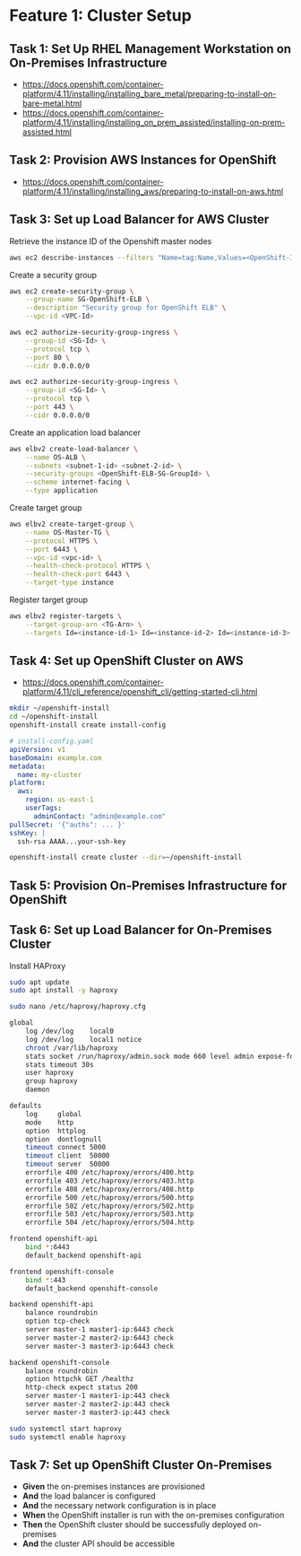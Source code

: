 # Feature 1: Cluster Setup

## Task 1: Set Up RHEL Management Workstation on On-Premises Infrastructure
- https://docs.openshift.com/container-platform/4.11/installing/installing_bare_metal/preparing-to-install-on-bare-metal.html
- https://docs.openshift.com/container-platform/4.11/installing/installing_on_prem_assisted/installing-on-prem-assisted.html

## Task 2: Provision AWS Instances for OpenShift
- https://docs.openshift.com/container-platform/4.11/installing/installing_aws/preparing-to-install-on-aws.html

## Task 3: Set up Load Balancer for AWS Cluster

Retrieve the instance ID of the Openshift master nodes
```sh
aws ec2 describe-instances --filters "Name=tag:Name,Values=<OpenShift-Instance-Tag>"
```

Create a security group
```bash
aws ec2 create-security-group \
    --group-name SG-OpenShift-ELB \
    --description "Security group for OpenShift ELB" \
    --vpc-id <VPC-Id>
```

```bash
aws ec2 authorize-security-group-ingress \
    --group-id <SG-Id> \
    --protocol tcp \
    --port 80 \
    --cidr 0.0.0.0/0

aws ec2 authorize-security-group-ingress \
    --group-id <SG-Id> \
    --protocol tcp \
    --port 443 \
    --cidr 0.0.0.0/0
```

Create an application load balancer
```bash
aws elbv2 create-load-balancer \
    --name OS-ALB \
    --subnets <subnet-1-id> <subnet-2-id> \
    --security-groups <OpenShift-ELB-SG-GroupId> \
    --scheme internet-facing \
    --type application
```

Create target group
```bash
aws elbv2 create-target-group \
    --name OS-Master-TG \
    --protocol HTTPS \
    --port 6443 \
    --vpc-id <vpc-id> \
    --health-check-protocol HTTPS \
    --health-check-port 6443 \
    --target-type instance
```

Register target group
```bash
aws elbv2 register-targets \
    --target-group-arn <TG-Arn> \
    --targets Id=<instance-id-1> Id=<instance-id-2> Id=<instance-id-3>
```

## Task 4: Set up OpenShift Cluster on AWS
- https://docs.openshift.com/container-platform/4.11/cli_reference/openshift_cli/getting-started-cli.html

```sh
mkdir ~/openshift-install
cd ~/openshift-install
openshift-install create install-config
```

```yaml
# install-config.yaml
apiVersion: v1
baseDomain: example.com
metadata:
  name: my-cluster
platform:
  aws:
    region: us-east-1
    userTags:
      adminContact: "admin@example.com"
pullSecret: '{"auths": ... }'
sshKey: |
  ssh-rsa AAAA...your-ssh-key
```

```sh
openshift-install create cluster --dir=~/openshift-install
```

## Task 5: Provision On-Premises Infrastructure for OpenShift


## Task 6: Set up Load Balancer for On-Premises Cluster

Install HAProxy
```sh
sudo apt update
sudo apt install -y haproxy
```

```sh
sudo nano /etc/haproxy/haproxy.cfg
```

```sh
global
    log /dev/log    local0
    log /dev/log    local1 notice
    chroot /var/lib/haproxy
    stats socket /run/haproxy/admin.sock mode 660 level admin expose-fd listeners
    stats timeout 30s
    user haproxy
    group haproxy
    daemon

defaults
    log     global
    mode    http
    option  httplog
    option  dontlognull
    timeout connect 5000
    timeout client  50000
    timeout server  50000
    errorfile 400 /etc/haproxy/errors/400.http
    errorfile 403 /etc/haproxy/errors/403.http
    errorfile 408 /etc/haproxy/errors/408.http
    errorfile 500 /etc/haproxy/errors/500.http
    errorfile 502 /etc/haproxy/errors/502.http
    errorfile 503 /etc/haproxy/errors/503.http
    errorfile 504 /etc/haproxy/errors/504.http

frontend openshift-api
    bind *:6443
    default_backend openshift-api

frontend openshift-console
    bind *:443
    default_backend openshift-console

backend openshift-api
    balance roundrobin
    option tcp-check
    server master-1 master1-ip:6443 check
    server master-2 master2-ip:6443 check
    server master-3 master3-ip:6443 check

backend openshift-console
    balance roundrobin
    option httpchk GET /healthz
    http-check expect status 200
    server master-1 master1-ip:443 check
    server master-2 master2-ip:443 check
    server master-3 master3-ip:443 check

```

```sh
sudo systemctl start haproxy
sudo systemctl enable haproxy
```

## Task 7: Set up OpenShift Cluster On-Premises
- **Given** the on-premises instances are provisioned
- **And** the load balancer is configured
- **And** the necessary network configuration is in place
- **When** the OpenShift installer is run with the on-premises configuration
- **Then** the OpenShift cluster should be successfully deployed on-premises
- **And** the cluster API should be accessible